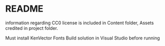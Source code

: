 # README

information regarding CC0 license is included in Content folder, Assets credited in project folder.

Must install KenVector Fonts
Build solution in Visual Studio before running